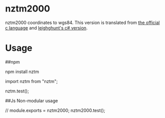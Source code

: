 # nztm2000
nztm2000 coordinates to wgs84. This version is translated from [the official c language](https://www.linz.govt.nz/data/geodetic-services/download-geodetic-software) and [leighghunt's c# version](https://github.com/leighghunt/nztm).

# Usage


##npm

npm install nztm

import nztm from "nztm";

nztm.test();

##Js Non-modular usage

// module.exports = nztm2000;
nztm2000.test();
